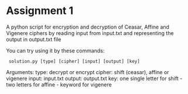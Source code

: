# Assignment 1

A python script for encryption and decryption of Ceasar, Affine and Vigenere ciphers by reading input from input.txt and representing the output in output.txt file

You can try using it by these commands: 

     solution.py [type] [cipher] [input] [output] [key]


   Arguments: 
             type: decrypt or encrypt 
             cipher: shift (ceasar), affine or vigenere 
             input: input.txt 
             output: output.txt 
             key: one single letter for shift - two letters for affine - keyword for vigenere
